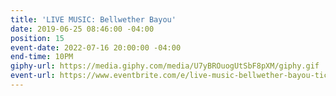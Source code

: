 ```yaml
---
title: 'LIVE MUSIC: Bellwether Bayou'
date: 2019-06-25 08:46:00 -04:00
position: 15
event-date: 2022-07-16 20:00:00 -04:00
end-time: 10PM
giphy-url: https://media.giphy.com/media/U7yBROuogUtSbF8pXM/giphy.gif
event-url: https://www.eventbrite.com/e/live-music-bellwether-bayou-tickets-372533135637
---
```


